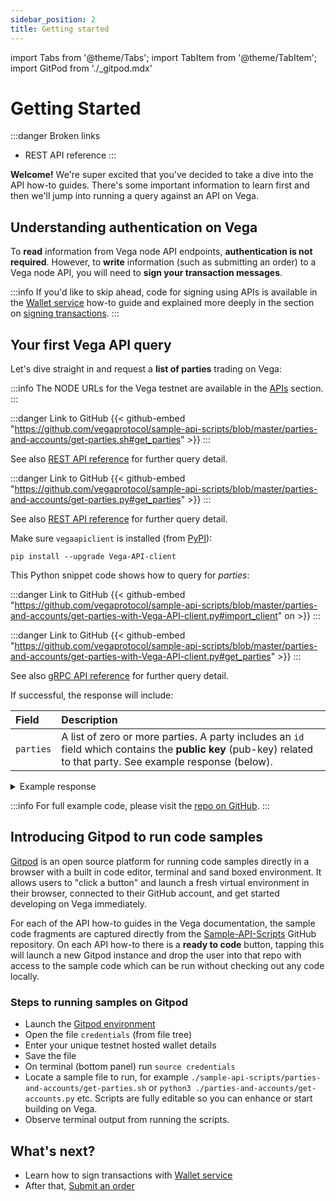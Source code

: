 ```yaml
---
sidebar_position: 2
title: Getting started
---
```

import Tabs from '@theme/Tabs';
import TabItem from '@theme/TabItem';
import GitPod from './_gitpod.mdx'

# Getting Started 

:::danger Broken links
* REST API reference
:::

**Welcome!** We're super excited that you've decided to take a dive into the API how-to guides. There's some important information to learn first and then we'll jump into running a query against an API on Vega.

## Understanding authentication on Vega

To **read** information from Vega node API endpoints, **authentication is not required**. However, to **write** information (such as submitting an order) to a Vega node API, you will need to **sign your transaction messages**.

:::info
If you'd like to skip ahead, code for signing using APIs is available in the [Wallet service](wallet.md) how-to guide and explained more deeply in the section on [signing transactions](../vega-wallet/signing">}}).
:::

## Your first Vega API query

Let's dive straight in and request a **list of parties** trading on Vega:

:::info
The NODE URLs for the Vega testnet are available in the [APIs](../apis/#what-are-the-testnet-api-server-addresses">}}) section.
:::

<GitPod />

<Tabs groupId="codesamples3">
<TabItem value="shell-rest" label="Shell (REST)">

:::danger Link to GitHub
{{< github-embed "https://github.com/vegaprotocol/sample-api-scripts/blob/master/parties-and-accounts/get-parties.sh#get_parties" >}}
:::

See also [REST API reference](/api/rest/data-node/api/v1/trading_data.html#operation/Parties) for further query detail.
</TabItem>
<TabItem value="python-rest" label="Python (REST)">

:::danger Link to GitHub
{{< github-embed "https://github.com/vegaprotocol/sample-api-scripts/blob/master/parties-and-accounts/get-parties.py#get_parties" >}}
:::

See also [REST API reference](/api/rest/data-node/api/v1/trading_data.html#operation/Parties) for further query detail.
</TabItem>
<TabItem value="python-grpc" label="Python (gRPC)">

Make sure `vegaapiclient` is installed (from [PyPI](https://pypi.org/project/Vega-API-client/)):

```shell
pip install --upgrade Vega-API-client
```
This Python snippet code shows how to query for *parties*:

:::danger Link to GitHub
{{< github-embed "https://github.com/vegaprotocol/sample-api-scripts/blob/master/parties-and-accounts/get-parties-with-Vega-API-client.py#import_client" on >}}
:::

:::danger Link to GitHub
{{< github-embed "https://github.com/vegaprotocol/sample-api-scripts/blob/master/parties-and-accounts/get-parties-with-Vega-API-client.py#get_parties" >}}
:::

See also [gRPC API reference](/api/grpc/#datanode.api.v1.PartiesResponse) for further query detail.
</TabItem>

</Tabs>



If successful, the response will include:

| Field          |  Description  |
| :----------------- | :------------- |
| `parties` | A list of zero or more parties. A party includes an `id` field which contains the **public key** (pub-key) related to that party. See example response (below). |<details><summary>Example response" >}}

<details><summary>Example response</summary>

:::danger Link to GitHub
{{< github-embed "https://github.com/vegaprotocol/sample-api-scripts/blob/master/parties-and-accounts/response-examples.txt#example_parties_response" on >}}
:::

</details>

:::info
For full example code, please visit the [repo on GitHub](https://github.com/vegaprotocol/sample-api-scripts/blob/master/parties-and-accounts/).
:::

## Introducing Gitpod to run code samples

[Gitpod](https://gitpod.io/#https://github.com/vegaprotocol/sample-api-scripts) is an open source platform for running code samples directly in a browser with a built in code editor, terminal and sand boxed environment. It allows users to "click a button" and launch a fresh virtual environment in their browser, connected to their GitHub account, and get started developing on Vega immediately.

For each of the API how-to guides in the Vega documentation, the sample code fragments are captured directly from the [Sample-API-Scripts](https://github.com/vegaprotocol/sample-api-scripts) GitHub repository. On each API how-to there is a **ready to code** button, tapping this will launch a new Gitpod instance and drop the user into that repo with access to the sample code which can be run without checking out any code locally.

### Steps to running samples on Gitpod

* Launch the [Gitpod environment](https://gitpod.io/#https://github.com/vegaprotocol/sample-api-scripts)
* Open the file `credentials` (from file tree)
* Enter your unique testnet hosted wallet details
* Save the file
* On terminal (bottom panel) run `source credentials`
* Locate a sample file to run, for example `./sample-api-scripts/parties-and-accounts/get-parties.sh` or `python3 ./parties-and-accounts/get-accounts.py` etc. Scripts are fully editable so you can enhance or start building on Vega.
* Observe terminal output from running the scripts.

## What's next?

 * Learn how to sign transactions with [Wallet service](wallet.md) 
 * After that, [Submit an order](submit-order.md)
